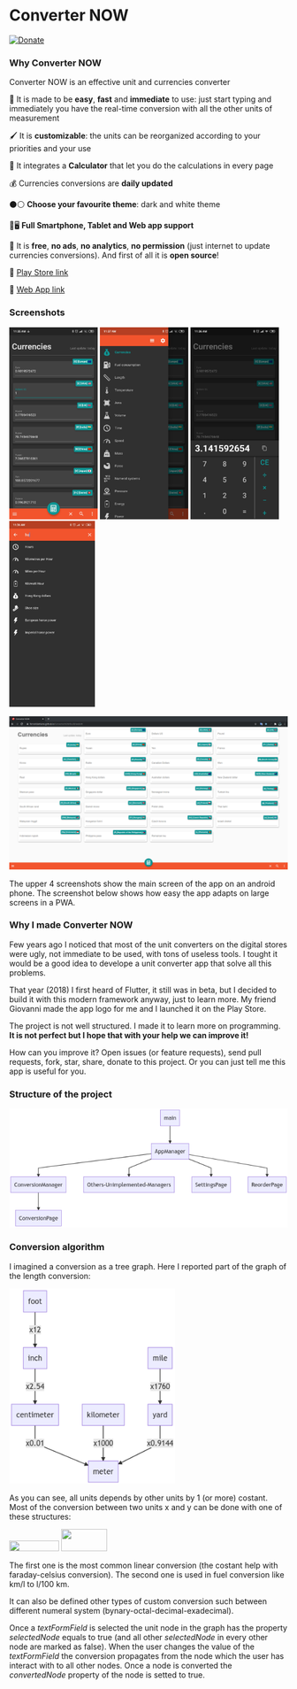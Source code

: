# Converter NOW

[![Donate](https://img.shields.io/badge/Donate-PayPal-green.svg)](https://www.paypal.me/DemApps)

### Why Converter NOW

Converter NOW is an effective unit and currencies converter

🚀 It is made to be **easy**, **fast** and **immediate** to use: just start typing and immediately you have the real-time conversion  with all the other units of measurement

🖌️ It is **customizable**: the units can be reorganized according to your priorities and your use

🔢 It integrates a **Calculator** that let you do the calculations in every page

💰 Currencies conversions are **daily updated**

⚫⚪ **Choose your favourite theme**: dark and white theme

📱🖥️ **Full Smartphone, Tablet and Web app support**

💯 It is **free**, **no ads**, **no analytics**, **no permission** (just internet to update currencies conversions). And first of all it is **open source**!

🔗 [Play Store link](https://play.google.com/store/apps/details?id=com.ferrarid.converterpro)

🔗 [Web App link](https://ferraridamiano.github.io/ConverterNOW/)

### Screenshots

<img src="screenshots/SS_android_01.jpg" width="160"> <img src="screenshots/SS_android_02.jpg" width="160"> <img src="screenshots/SS_android_03.jpg" width="160"> <img src="screenshots/SS_android_04.jpg" width="155">

<img src="screenshots/SS_web_01.png" width="645">

The upper 4 screenshots show the main screen of the app on an android phone. The screenshot below shows how easy the app adapts on large screens in a PWA.

### Why I made Converter NOW

Few years ago I noticed that most of the unit converters on the digital stores were ugly, not immediate to be used, with tons of useless tools. I tought it would be a  good idea to develope a unit converter app that solve all this problems.

That year (2018) I first heard of Flutter, it still was in beta, but I decided to build it with this modern framework anyway, just to learn more. My friend Giovanni made the app logo for me and I launched it on the Play Store.

The project is not well structured. I made it to learn more on programming. **It is not perfect but I hope that with your help we can improve it!**

How can you improve it? Open issues (or feature requests), send pull requests, fork, star, share, donate to this project. Or you can just tell me this app is useful for you. 

### Structure of the project

<img src="images/graph01.png" width="645">

### Conversion algorithm

I imagined a conversion as a tree graph. Here I reported part of the graph of the length conversion:

<img src="images/graph02.png" width="300">

As you can see, all units depends by other units by 1 (or more) costant. Most of the conversion between two units x and y can be done with one of these structures:

<img src="http://www.sciweavers.org/tex2img.php?eq=y%20%3D%20ax%2Bb&bc=White&fc=Black&im=jpg&fs=12&ff=arev&edit=0" width="90" height="19" />

<img src="http://www.sciweavers.org/tex2img.php?eq=y%3D%5Cfrac%7Ba%7D%7Bx%7D%2Bb&bc=White&fc=Black&im=jpg&fs=12&ff=arev&edit=0" width="83" height="40" />

The first one is the most common linear conversion (the costant help with faraday-celsius conversion). The second one is used in fuel conversion like km/l  to l/100 km.

It can also be defined other types of custom conversion such between different numeral system (bynary-octal-decimal-exadecimal).

Once a *textFormField* is selected the unit node in the graph has the property *selectedNode* equals to true (and all other *selectedNode* in every other node are marked as false). When the user changes the value of the *textFormField* the conversion propagates from the node which the user has interact with to all other nodes. Once a node is converted the *convertedNode* property of the node is setted to true.
